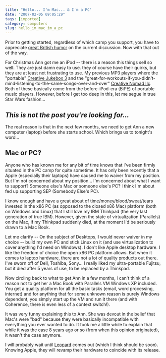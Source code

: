```yaml
---
title: "Hello... I'm Mac... & I'm a PC"
date: "2007-02-05 09:05:29"
tags: [imported]
category: computers
slug: hello_im_mac_im_a_pc
---
```


Prior to getting started, regardless of which camp you support, you have to
appreciate
<a title="Reminds me on how much I miss Douglas Adams" href="http://www.guardian.co.uk/commentisfree/story/0,,2006031,00.html">great
British humor</a> on the current discussion. Now with that out of the way.

For Christmas Ann got me an iPod -- there is a reason this things sell so well.
They are just damn easy to use. they of course have their quirks, but they are
at least not frustrating to use. My previous MP3 players where the "portable"
<a href="http://en.wikipedia.org/wiki/Creative_Nomad_Jukebox#NOMAD_Jukebox_Zen">Creative
Jukebox 3</a> and the
"great-for-workouts-if-you-didn't-mind-listening-to-the-same-songs-over-and-over"
<a href="http://en.wikipedia.org/wiki/Creative_Nomad_Jukebox#NOMAD_and_NOMAD_MuVo">Creative
Nomad IIc</a>. Both of these basically come from the before-iPod-era (BiPE) of
portable music players. However, before I get too deep in this, let me segue in
true Star Wars fashion...

## <em>This is not the post you're looking for...

</em>

The real reason is that in the next few months, we need to get Ann a new
computer (laptop) before she starts school. Which brings us to tonight's word...

## Mac or PC?

Anyone who has known me for any bit of time knows that I've been firmly situated
in the PC camp for quite sometime. It has only been recently that a Apple
(especially their laptops) have caused me to waiver from my position. But I'm
not concerned about my position... I'm concerned about what I want to support?
Someone else's Mac or someone else's PC? I think I'm about fed up supporting SEP
(Somebody Else's PC).

I know enough and have a great about of time/money/blood/sweat/tears invested in
the x86 PC (as opposed to the closed x86 Mac) platform (both on Windows and
Linux) that I still love my IBM Thinkpad (the very last generation of true IBM).
However, given the state of virtualization (Parallels) on the Mac, if my
Thinkpad suddenly died, at the moment I'd be seriously drawn to a Mac Book.

Let me clarify -- On the subject of Desktops, I would never waiver in my choice
-- build my own PC and stick Linux on it (and use virtualization to cover
anything I'd need on Windows). I don't like Apple desktop hardware. I like the
freedom of choice the open x86 PC platform allows. But when it comes to laptop
hardware, there are not a lot of quality products out there. I've sworn off of
Dell, Toshiba, Sony... I really liked my ultra-portable Fujitsu, but it died
after 5 years of use, to be replaced by a Thinkpad.

Now circling back to what to get Ann in a few months, I can't think of a reason
not to get her a Mac Book with Parallels VM Windows XP included. You get a
quality platform for all the basic tasks (email, word processing, internet) and
for anything that for some unknown reason is purely Windows dependent, you
simply start up the VM and run it there (and with Coherence, there is even less
of a context switch!).

It was very funny explaining this to Ann. She was devout in the belief that
Mac's were "bad" because they were basically incompatible with everything you
ever wanted to do. It took me a little while to explain that while it was the
case 8 years ago or so (from when this opinion originated), it wasn't the case
anymore.

I will probably wait until
<a href="http://www.apple.com/macosx/leopard/index.html" title="I really wonder how long they can keep up this cat theme...">Leopard</a>
comes out (which I think should be soon). Knowing Apple, they will revamp their
hardware to coincide with its release.

